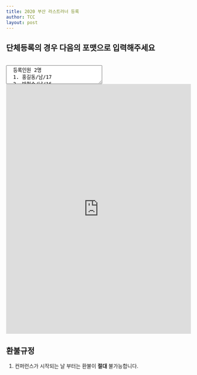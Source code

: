 ```yaml
---
title: 2020 부산 라스트러너 등록
author: TCC 
layout: post
---
```


## 단체등록의 경우 다음의 포맷으로 입력해주세요

<br>

<textarea class="example" readonly cols="30" rows="3">
  등록인원 2명
  1. 홍길동/남/17
  2. 박철수/남/16
</textarea>

<br>

<iframe src="https://docs.google.com/forms/d/e/1FAIpQLScQWqaupG1_a5P95O4BLNZcvli8hW8ICOw4cS-bhNzK80yygQ/viewform?embedded=true"
width="100%" height="680px" frameborder="0" marginheight="0" marginwidth="0">로드 중…</iframe>

## 환불규정

1. 컨퍼런스가 시작되는 날 부터는 환불이 **절대** 불가능합니다.
